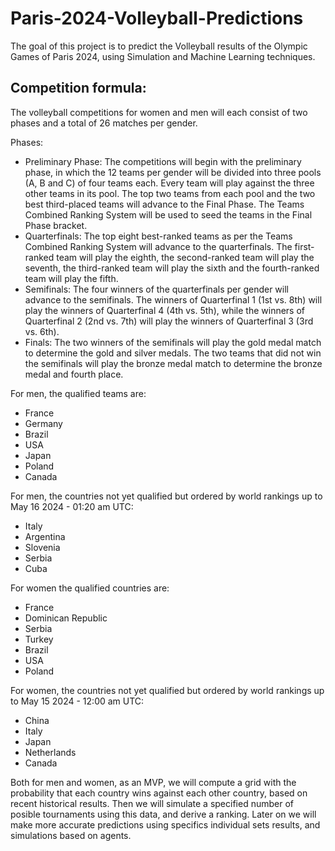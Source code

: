 # Paris-2024-Volleyball-Predictions

The goal of this project is to predict the Volleyball results of the Olympic Games of Paris 2024, using Simulation and Machine Learning techniques. 

## Competition formula:
The volleyball competitions for women and men will each consist of two phases and a total of 26 matches per gender. 

Phases:
- Preliminary Phase: The competitions will begin with the preliminary phase, in which the 12 teams per gender will be divided into three pools (A, B and C) of four teams each. Every team will play against the three other teams in its pool. The top two teams from each pool and the two best third-placed teams will advance to the Final Phase. The Teams Combined Ranking System will be used to seed the teams in the Final Phase bracket.
- Quarterfinals: The top eight best-ranked teams as per the Teams Combined Ranking System will advance to the quarterfinals. The first-ranked team will play the eighth, the second-ranked team will play the seventh, the third-ranked team will play the sixth and the fourth-ranked team will play the fifth.
- Semifinals: The four winners of the quarterfinals per gender will advance to the semifinals. The winners of Quarterfinal 1 (1st vs. 8th) will play the winners of Quarterfinal 4 (4th vs. 5th), while the winners of Quarterfinal 2 (2nd vs. 7th) will play the winners of Quarterfinal 3 (3rd vs. 6th).
- Finals: The two winners of the semifinals will play the gold medal match to determine the gold and silver medals. The two teams that did not win the semifinals will play the bronze medal match to determine the bronze medal and fourth place.

For men, the qualified teams are:
- France
- Germany
- Brazil
- USA
- Japan
- Poland
- Canada

For men, the countries not yet qualified but ordered by world rankings up to May 16 2024 - 01:20 am UTC:
- Italy
- Argentina
- Slovenia
- Serbia
- Cuba

For women the qualified countries are:
- France
- Dominican Republic
- Serbia
- Turkey
- Brazil
- USA
- Poland

For women, the countries not yet qualified but ordered by world rankings up to May 15 2024 - 12:00 am UTC:
- China
- Italy
- Japan
- Netherlands
- Canada

Both for men and women, as an MVP, we will compute a grid with the probability that each country wins against each other country, based on recent historical results. Then we will simulate a specified number of posible tournaments using this data, and derive a ranking. Later on we will make more accurate predictions using specifics individual sets results, and simulations based on agents.
